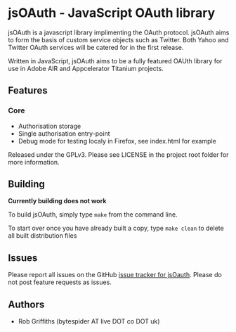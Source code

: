# jsOAuth - JavaScript OAuth library

jsOAuth is a javascript library implimenting the OAuth protocol. jsOAuth aims to 
form the basis of custom service objects such as Twitter. Both Yahoo and Twitter 
OAuth services will be catered for in the first release.

Written in JavaScript, jsOAuth aims to be a fully featured OAUth library for use 
in Adobe AIR and Appcelerator Titanium projects.

## Features

### Core

  * Authorisation storage
  * Single authorisation entry-point
  * Debug mode for testing localy in Firefox, see index.html for example

Released under the GPLv3. Please see LICENSE in the project root folder for more
information.

## Building

**Currently building does not work**

To build jsOAuth, simply type `make` from the command line.

To start over once you have already built a copy, type `make clean` to delete
all built distribution files

## Issues

Please report all issues on the GitHub [issue tracker for jsOauth](http://github.com/bytespider/jsOAuth/issues).
Please do not post feature requests as issues.

## Authors

  * Rob Griffiths (bytespider AT live DOT co DOT uk)
